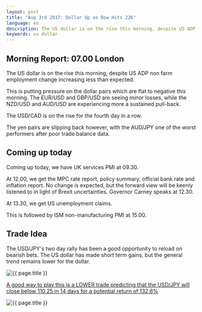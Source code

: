 ```yaml
---
layout: post
title: "Aug 3rd 2017: Dollar Up as Dow Hits 22K"
language: en
description: The US dollar is on the rise this morning, despite US ADP non farm employment change increasing less than expected
keywords: us dollar
---
```

## Morning Report: 07.00 London

The US dollar is on the rise this morning, despite US ADP non farm employment change increasing less than expected. 

This is putting pressure on the dollar pairs which are flat to negative this morning. The EUR/USD and GBP/USD are seeing minor losses, while the NZD/USD and AUD/USD are experiencing more a sustained pull-back. 

The USD/CAD is on the rise for the fourth day in a row. 

The yen pairs are slipping back however, with the AUD/JPY one of the worst performers after poor trade balance data. 

## Coming up today

Coming up today, we have UK services PMI at 09.30. 

At 12.00, we get the MPC rate report, policy summary, official bank rate and inflation report. No change is expected, but the forward view will be keenly listened to in light of Brexit uncertainties. Governor Carney speaks at 12.30. 

At 13.30, we get US unemployment claims. 

This is followed by ISM non-manufacturing PMI at 15.00. 

## Trade Idea

The USD/JPY's two day rally has been a good opportunity to reload on bearish bets. The US dollar has made short term gains, but the general trend remains lower for the dollar. 

<img class="post-image" src="{{ site.url }}/images/2017-08-03_07-14-37.jpg" alt="{{ page.title }}" title="{{ page.title }}">

<a href="%LINK%%?currency=GBP&market=forex&underlying=frxUSDJPY&formname=higherlower&duration_amount=14&duration_units=d&amount=10&amount_type=payout&expiry_type=duration&barrier=110.25" target="_blank">A good way to play this is a LOWER trade predicting that the USD/JPY will close below 110.25 in 14 days for a potential return of 132.6%</a>

<img class="post-image" src="{{ site.url }}/images/2017-08-03_07-16-56.jpg" alt="{{ page.title }}" title="{{ page.title }}">
